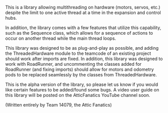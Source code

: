This is a library allowing multithreading on hardware (motors, servos, etc.) despite the limit to one active thread at a time in the expansion and control hubs.

In addition, the library comes with a few features that utilize this capability, such as the Sequence class, which allows for a sequence of actions to occur on another thread while the main thread loops.

This library was designed to be as plug-and-play as possible, and adding the ThreadedHardware module to the teamcode of an existing project should work after imports are fixed. In addition, this library was designed to work with RoadRunner, and uncommenting the classes added for RoadRunner (and fixing imports) should allow for motors and odometry pods to be replaced seamlessly by the classes from ThreadedHardware.

This is the alpha version of the library, so please let us know if you would like certain features to be added/found some bugs. A video user guide on this library will be posted on the AtticFanatics YouTube channel soon.

(Written entirely by Team 14079, the Attic Fanatics)